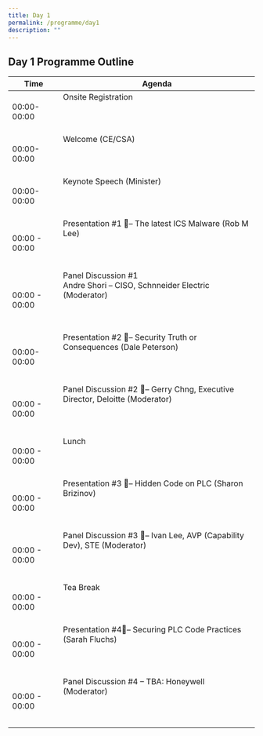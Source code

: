 ```yaml
---
title: Day 1
permalink: /programme/day1
description: ""
---
```


## **Day 1 Programme Outline**


| Time | Agenda                                        |
| ------- | ---------                                        |
| 00:00-<br>00:00   | Onsite Registration        <br><br><br><br> |
| 00:00-<br>00:00    | Welcome (CE/CSA)                  <br><br><br><br> |
| 00:00-<br>00:00     | Keynote Speech (Minister) <br><br><br><br> |
| 00:00 - 00:00 | Presentation #1 – The latest ICS Malware (Rob M Lee)<br><br><br><br> |
| 00:00 - 00:00    | Panel Discussion #1 <br> Andre Shori – CISO, Schnneider Electric (Moderator)<br><br><br><br> |
| 00:00-<br>00:00    | Presentation #2 – Security Truth or Consequences (Dale Peterson) <br><br><br><br> |
|00:00 - 00:00     | Panel Discussion #2 – Gerry Chng, Executive Director, Deloitte (Moderator) <br><br><br><br> |
| 00:00 - 00:00    | Lunch <br><br><br><br> |
| 00:00 - 00:00    | Presentation #3 – Hidden Code on PLC (Sharon Brizinov) <br><br><br><br> |
| 00:00 - 00:00     | Panel Discussion #3 – Ivan Lee, AVP (Capability Dev), STE (Moderator) <br><br><br><br> |
| 00:00 - 00:00    | Tea Break <br><br><br><br> |
|00:00 - 00:00     | Presentation #4– Securing PLC Code Practices (Sarah Fluchs) <br><br><br><br> |
| 00:00 - 00:00     | Panel Discussion #4 – TBA: Honeywell (Moderator) <br><br><br><br> |